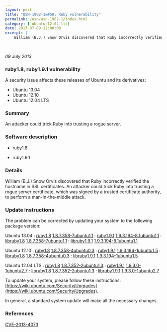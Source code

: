 ```yaml
---
layout: post
title: "USN-1902-1&#58; Ruby vulnerability"
permalink: /usn/usn-1902-1/index.html
category: [ ubuntu-12.04-lts]
date: 2013-07-09 12:00:00
excerpt: |
    William (B.J.) Snow Orvis discovered that Ruby incorrectly verified the hostname in SSL certificates. An attacker could trick Ruby into trusting a rogue server certificate, which was signed by a trusted certificate authority, to perform a man-in-the-middle attack. 
    
--- 
```

 
 

*09 July 2013*

### ruby1.8, ruby1.9.1 vulnerability

A security issue affects these releases of Ubuntu and its derivatives:

* Ubuntu 13.04
* Ubuntu 12.10
* Ubuntu 12.04 LTS

### Summary

An attacker could trick Ruby into trusting a rogue server. 

### Software description

* ruby1.8 

* ruby1.9.1 

### Details

William (B.J.) Snow Orvis discovered that Ruby incorrectly verified the hostname in SSL certificates. An attacker could trick Ruby into trusting a rogue server certificate, which was signed by a trusted certificate authority, to perform a man-in-the-middle attack. 

### Update instructions

The problem can be corrected by updating your system to the following package version:

Ubuntu 13.04
 : [ruby1.8](https://launchpad.net/ubuntu/+source/ruby1.8) <span> [1.8.7.358-7ubuntu1.1](https://launchpad.net/ubuntu/+source/ruby1.8/1.8.7.358-7ubuntu1.1) </span> 
 : [ruby1.9.1](https://launchpad.net/ubuntu/+source/ruby1.9.1) <span> [1.9.3.194-8.1ubuntu1.1](https://launchpad.net/ubuntu/+source/ruby1.9.1/1.9.3.194-8.1ubuntu1.1) </span> 
 : [libruby1.8](https://launchpad.net/ubuntu/+source/ruby1.8) <span> [1.8.7.358-7ubuntu1.1](https://launchpad.net/ubuntu/+source/ruby1.8/1.8.7.358-7ubuntu1.1) </span> 
 : [libruby1.9.1](https://launchpad.net/ubuntu/+source/ruby1.9.1) <span> [1.9.3.194-8.1ubuntu1.1](https://launchpad.net/ubuntu/+source/ruby1.9.1/1.9.3.194-8.1ubuntu1.1) </span> 

Ubuntu 12.10
 : [ruby1.8](https://launchpad.net/ubuntu/+source/ruby1.8) <span> [1.8.7.358-4ubuntu0.3](https://launchpad.net/ubuntu/+source/ruby1.8/1.8.7.358-4ubuntu0.3) </span> 
 : [ruby1.9.1](https://launchpad.net/ubuntu/+source/ruby1.9.1) <span> [1.9.3.194-1ubuntu1.5](https://launchpad.net/ubuntu/+source/ruby1.9.1/1.9.3.194-1ubuntu1.5) </span> 
 : [libruby1.8](https://launchpad.net/ubuntu/+source/ruby1.8) <span> [1.8.7.358-4ubuntu0.3](https://launchpad.net/ubuntu/+source/ruby1.8/1.8.7.358-4ubuntu0.3) </span> 
 : [libruby1.9.1](https://launchpad.net/ubuntu/+source/ruby1.9.1) <span> [1.9.3.194-1ubuntu1.5](https://launchpad.net/ubuntu/+source/ruby1.9.1/1.9.3.194-1ubuntu1.5) </span> 

Ubuntu 12.04 LTS
 : [ruby1.8](https://launchpad.net/ubuntu/+source/ruby1.8) <span> [1.8.7.352-2ubuntu1.3](https://launchpad.net/ubuntu/+source/ruby1.8/1.8.7.352-2ubuntu1.3) </span> 
 : [ruby1.9.1](https://launchpad.net/ubuntu/+source/ruby1.9.1) <span> [1.9.3.0-1ubuntu2.7](https://launchpad.net/ubuntu/+source/ruby1.9.1/1.9.3.0-1ubuntu2.7) </span> 
 : [libruby1.8](https://launchpad.net/ubuntu/+source/ruby1.8) <span> [1.8.7.352-2ubuntu1.3](https://launchpad.net/ubuntu/+source/ruby1.8/1.8.7.352-2ubuntu1.3) </span> 
 : [libruby1.9.1](https://launchpad.net/ubuntu/+source/ruby1.9.1) <span> [1.9.3.0-1ubuntu2.7](https://launchpad.net/ubuntu/+source/ruby1.9.1/1.9.3.0-1ubuntu2.7) </span> 

To update your system, please follow these instructions: [https://wiki.ubuntu.com/Security/Upgrades](https://wiki.ubuntu.com/Security/Upgrades).

In general, a standard system update will make all the necessary changes. 

### References

 
 [CVE-2013-4073](http://people.ubuntu.com/~ubuntu-security/cve/CVE-2013-4073)
 

